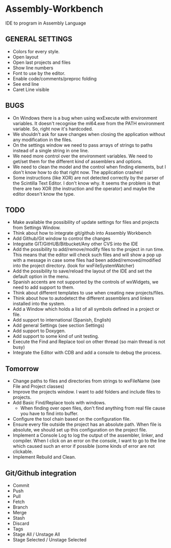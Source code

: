 # Assembly-Workbench
IDE to program in Assembly Language

GENERAL SETTINGS
----------------
* Colors for every style.
* Open layout
* Open last projects and files
* Show line numbers
* Font to use by the editor.
* Enable code/comments/preproc folding
* See end line 
* Caret Line visible

BUGS
----

* On Windows there is a bug when using wxExecute with environment variables. It doesn't recognise the ml64.exe from the PATH environment variable. So, right now it's hardcoded.
* We shouldn't ask for save changes when closing the application without any modification in the files.
* On the settings window we need to pass arrays of strings to paths instead of a single string in one line.
* We need more control over the environment variables. We need to get/set them for the different kind of assemblers and options.
* We need to clean the model and the control when finding elements, but I don't know how to do that right now. The application crashes!
* Some instructions (like XOR) are not detected correctly by the parser of the Scintilla Text Editor. I don't know why. It seems the problem is that there are two XOR (the instruction and the operator) and maybe the editor doesn't know the type.

TODO
----

* Make available the possibility of update settings for files and projects from Settings Window.
* Think about how to integrate git/github into Assembly Workbench
* Add Github/Git window to control the changes
* Integratte GIT/GitHUB/Bitbucket/Any other CVS into the IDE
* Add the possibility to add/remove/modify files to the project in run time. This means that the editor will check such files and will show a pop up with a message in case some files had been added/removed/modified into the project directory. (look for wxFileSystemWatcher)
* Add the possibility to save/reload the layout of the IDE and set the default option in the menu.
* Spanish accents are not supported by the controls of wxWidgets, we need to add support to them.
* Think about different templates to use when creating new projects/files.
* Think about how to autodetect the different assemblers and linkers installed into the system.
* Add a Window which holds a list of all symbols defined in a project or file.
* Add support to international (Spanish, English)
* Add general Settings (see section Settings)
* Add support to Doxygen.
* Add support to some kind of unit testing.
* Execute the Find and Replace tool on other thread (so main thread is not busy)
* Integrate the Editor with CDB and add a console to debug the process.

Tomorrow
--------

* Change paths to files and directories from strings to wxFileName (see File and Project classes)
* Improve the projects window. I want to add folders and include files to projects.
* Add Basic Find/Replace tools with windows.
	* When finding over open files, don't find anything from real file cause you have to find into buffer.
* Configure the tool chain based on the configuration file.
* Ensure every file outside the project has an absolute path. When file is absolute, we should set up this configuration on the project file.
* Implement a Console Log to log the output of the assembler, linker, and compiler. When I click on an error on the console, I want to go to the line which caused such an error if possible (some kinds of error are not clickable.
* Implement Rebuild and Clean.

Git/Github integration
----------------------

* Commit
* Push
* Pull
* Fetch
* Branch
* Merge
* Stash
* Discard
* Tags
* Stage All / Unstage All
* Stage Selected / Unstage Selected

